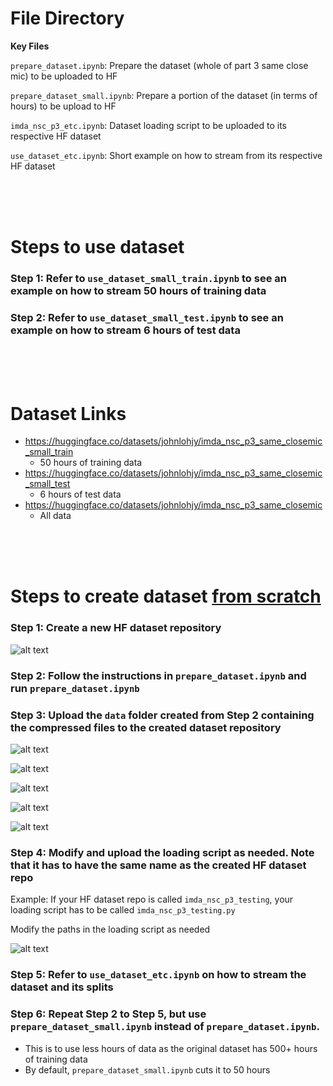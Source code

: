 # File Directory

**Key Files**

```prepare_dataset.ipynb```: Prepare the dataset (whole of part 3 same close mic) to be uploaded to HF

```prepare_dataset_small.ipynb```: Prepare a portion of the dataset (in terms of hours) to be upload to HF

```imda_nsc_p3_etc.ipynb```: Dataset loading script to be uploaded to its respective HF dataset

```use_dataset_etc.ipynb```: Short example on how to stream from its respective HF dataset

<br/>
<br/>
<br/>

# Steps to use dataset

### Step 1: Refer to ```use_dataset_small_train.ipynb``` to see an example on how to stream 50 hours of training data

### Step 2: Refer to ```use_dataset_small_test.ipynb``` to see an example on how to stream 6 hours of test data

<br/>
<br/>
<br/>

# Dataset Links

- https://huggingface.co/datasets/johnlohjy/imda_nsc_p3_same_closemic_small_train
    - 50 hours of training data
- https://huggingface.co/datasets/johnlohjy/imda_nsc_p3_same_closemic_small_test
    - 6 hours of test data
- https://huggingface.co/datasets/johnlohjy/imda_nsc_p3_same_closemic
    - All data

<br/>
<br/>
<br/>

# Steps to create dataset <u>from scratch</u>

### Step 1: Create a new HF dataset repository

![alt text](images/HF_create_dataset_repo.png)

### Step 2: Follow the instructions in ```prepare_dataset.ipynb``` and run ```prepare_dataset.ipynb```

### Step 3: Upload the ```data``` folder created from Step 2 containing the compressed files to the created dataset repository

![alt text](images/local_folder_structure_1.png)

![alt text](images/local_folder_structure_2.png)

![alt text](images/HF_upload_compressed_files.png)

![alt text](images/HF_upload_compressed_files_3.png)

![alt text](images/HF_upload_compressed_files_2.png)

### Step 4: Modify and upload the loading script as needed. Note that it has to have the same name as the created HF dataset repo

Example: If your HF dataset repo is called ```imda_nsc_p3_testing```, your loading script has to be called ```imda_nsc_p3_testing.py```

Modify the paths in the loading script as needed

![alt text](images/HF_upload_loading_script.png)

### Step 5: Refer to ```use_dataset_etc.ipynb``` on how to stream the dataset and its splits

### Step 6: Repeat Step 2 to Step 5, but use ```prepare_dataset_small.ipynb``` instead of ```prepare_dataset.ipynb```. 
- This is to use less hours of data as the original dataset has 500+ hours of training data
- By default, ```prepare_dataset_small.ipynb``` cuts it to 50 hours